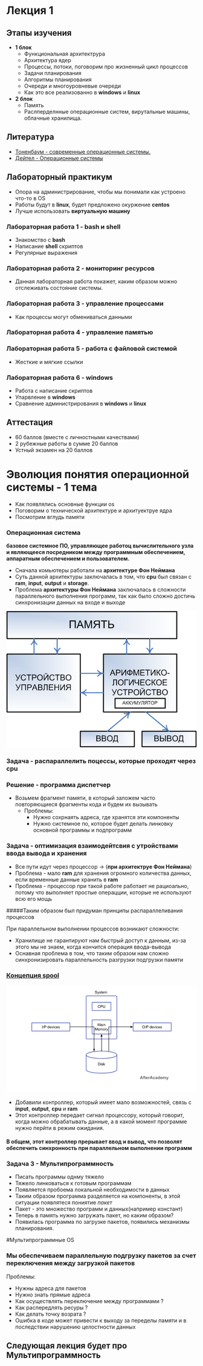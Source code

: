 # Лекция 1

## Этапы изучения
* **1 блок**
  * Функциональная архитектрура
  * Архитектура ядер
  * Процессы, потоки, поговорим про жизненный цикл процессов
  * Задачи планирования
  * Алгоритмы планирования
  * Очереди и многоуровневые очереди
  * Как это все реализованно в **windows** и **linux**
* **2 блок**
  * Память
  * Раслперделнные операционные систем, вирутальные машины, облачные хранилища.

## Литература
* [Тоненбаум - cовременные операционные системы.](https://www.google.com/url?sa=t&rct=j&q=&esrc=s&source=web&cd=&ved=2ahUKEwjBnZiUvM_rAhVt-yoKHakdDywQFjAAegQIARAB&url=https%3A%2F%2Fwww.ss-20.ru%2Findex.php%3Faction%3Ddlattach%3Btopic%3D455.0%3Battach%3D2290&usg=AOvVaw3HLpFcrRpY3YUHx1ikAVVh)
* [Дейтел - Операционные системы](https://www.studmed.ru/lorin-g-deytel-hm-operacionnye-sistemy-glavy-1-3_767af52fbb3.html)
  
## Лабораторный практикум
* Опора на администрирование, чтобы мы понимали как устроено что-то в OS
* Работы будут в **linux**, будет предложено окуржение **centos**
* Лучше использовать **виртуальную машину**

### Лабораторная работа 1 - bash и shell
* Знакомство с **bash**
* Написание **shell** скриптов
* Регулярные выражения

### Лабораторная работа 2 - мониторинг ресурсов
* Данная лабораторная работа покажет, каким образом можно отслеживать состояние системы.

### Лабораторная работа 3 - управление процессами
* Как процессы могут обмениваться данными

### Лабораторная работа 4 - управление памятью

### Лабораторная работа 5 - работа с файловой системой
* Жесткие и мягкие ссылки
### Лабораторная работа 6 - windows
* Работа с написание скриптов
* Упарвление в **windows**
* Сравнение администрирования в **windows** и **linux**

## Аттестация
  * 60 баллов (вместе с личностными качествами)
  * 2 рубежные работы в сумме 20 баллов
  * Устный экзамен на 20 баллов 

# Эволюция понятия операционной системы - 1 тема
* Как появлялись основные функции os
* Поговорим о технической архитектуре и архитуектруе ядра
* Посмотрим вглудь памяти

### Операционная система
**базовое системное ПО, управляющее работоц вычислительного узла и являющееся посредником между программным обеспечением, аппаратным обеспечением и пользователем.**

* Сначала комьютеры работали на **архитектуре Фон Неймана**
* Суть данной архитектуры заключалась в том, что **cpu** был связан с **ram**, **input**, **output** и **storage**.
* Проблема **архитектуры Фон Неймана** заключалась в сложности параллельного выполнения программ, так как было сложно достичь синхронизации данных на входе и выходе

![img](/lectures/os20/images/lecture1/fon_neyman.png)

### Задача - распараллелить поцессы, которые проходят через cpu
### Решение - программа диспетчер
* Возьмем фрагмент памяти, в который заложем часто повторяющиеся фрагменты кода и будем их вызывать
  * Проблемы:
    * Нужно сохрнаять адреса, где хранятся эти компоненты
    * Нужно системное по, которое будет делать линковку основной программы и подпрограмм

### Задача - оптимизация взаимодейтсвия с утройствами ввода вывода и хранения

* Все пути идут через процессор -> (**при архитектруе Фон Неймана**)
* Проблема - мало **ram** для хранения огромного количества данных, если временные данные хранить в **ram**
* Проблема - процессор при такой работе работает не рациоально, потому что выполняет простые операцции, которые не используют всю его мощь

#####Таким образом был придуман принципы распараллеливания процессов

При параллельном выполнении процессов возникают сложности:
* Хранилище не гарантируют нам быстрый доступ к данным, из-за этого мы не знаем, когда кончится операция ввода-вывода
* Оснавная проблема в том, что таким образом нам сложно синхронизировать параллельность разгрузки подгрузки памяти
### [Концепция spool](https://www.geeksforgeeks.org/what-exactly-spooling-is-all-about/)
![spool scheme img](/lectures/os20/images/lecture1/what-is-spooling-in-operating-system-example.png)
* Добавили контроллер, который имеет мало возможностей, связь с **input**, **output**, **cpu** и **ram**
* Этот контроллер передает сигнал процессору, который говорит, когда можно обрабатывать данные, а в какой момент программе нужно перйти в режим ожидания.
#### В общем, этот контроллер прерывает ввод и вывод, что позволят обеспечить синхронность при параллельном выполнении программ

### Задача 3 - Мультипрограммность
* Писать программы однму тяжело
* Тяжело линковаться к готовым программам
* Появляется пробоема локальной необходимости в данных
* Таким образом программа разделяется на компоненты, в этой ситуации появлятеся пониятие *пакет*
* Пакет - это множество программ и данных(например констант)
* Теперь в память нужно загружать пакет, но каким образом?
* Появилась программа по загрузке пакетов, появились механизмы планирования.


#Мультипрограммные OS
### Мы обеспечиваем параллельную подгрузку пакетов за счет переключения между загрузкой пакетов
Проблемы: 
* Нужны адреса для пакетов
* Нужно знать прямые адреса
* Как осуществлять переключение между программами ?
* Как распередлять ресуры ?
* Как делать точку возрата ?
* Ошибка в коде может привести к выходу за переделы памяти и в последствии нарушению целостности данных

## Следующая лекция будет про Мультипрограммность
